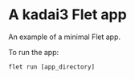 # A kadai3 Flet app

An example of a minimal Flet app.

To run the app:

```
flet run [app_directory]
```